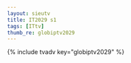 ```yaml
--- 
layout: sieutv
title: IT2029 s1
tags: [ITtv]
thumb_re: globiptv2029
---
```

{% include tvadv key="globiptv2029" %} 
